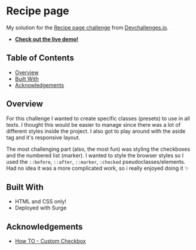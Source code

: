 # Recipe page

My solution for the [Recipe page challenge](https://devchallenges.io/challenges/OEKdUZ6xs0h99C38XVht) from [Devchallenges.io](http://devchallenges.io).

- [**Check out the live demo!**](https://distinct-harmony.surge.sh/)

## Table of Contents

- [Overview](#overview)
- [Built With](#built-with)
- [Acknowledgements](#acknowledgements)

## Overview

For this challenge I wanted to create specific classes (presets) to use in all texts. I thought this would be easier to manage since there was a lot of different styles inside the project. I also got to play around with the aside tag and it's responsive layout.

The most challenging part (also, the most fun) was styling the checkboxes and the numbered list (marker). I wanted to style the browser styles so I used the `::before`, `::after`, `::marker`, `:checked` pseudoclasses/elements. Had no idea it was a more complicated work, so i really enjoyed doing it :sparkles:

## Built With

- HTML and CSS only!
- Deployed with Surge

## Acknowledgements

- [How TO - Custom Checkbox](https://www.w3schools.com/howto/howto_css_custom_checkbox.asp)
